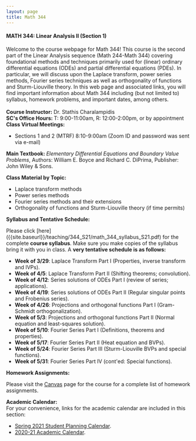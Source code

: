 ```yaml
---
layout: page
title: Math 344
---
```


<h4><b><b>MATH 344: Linear Analysis II (Section 1) </b></b></h4>
Welcome to the course webpage for Math 344! This course is the 
second part of the Linear Analysis sequence (Math 244-Math 344)
covering foundational methods and techniques primarily used for 
(linear) ordinary differential equations (ODEs) and partial differential
equations (PDEs). In particular, we will discuss upon the Laplace 
transform, power series methods, Fourier series techniques as well
as orthogonality of functions and Sturm-Liouville theory. In this 
web page and associated links, you will find important information 
about Math 344 including (but not limited to) syllabus, homework 
problems, and important dates, among others.
<br>
<br>
<b><b> Course Instructor:</b></b> Dr. Stathis Charalampidis
<div class="left"><b><b>SC's Office Hours: </b></b> </b></b> T: 9:00-11:00am, R: 12:00-2:00pm, or by appointment</div>
<div class="left"><b><b>Class Virtual Meetings: </b></b> </div>


- Sections 1 and 2 (MTRF) 8:10-9:00am (Zoom ID and password was sent via e-mail)

<div class="left"><b><b>Main Textbook: </b></b>
<em>Elementary Differential Equations and Boundary Value Problems</em>, Authors: William E. Boyce and Richard C. DiPrima, Publisher: John Wiley & Sons.</div> 

<b><b> Class Material by Topic:</b></b>

 - Laplace transform methods
 - Power series methods
 - Fourier series methods and their extensions
 - Orthogonality of functions and Sturm-Liouville theory (if time permits)
 
<div class="left"><b><b>Syllabus and Tentative Schedule: </b></b></div>

Please click [here] ({{site.baseurl}}/teaching/344_S21/math_344_syllabus_S21.pdf) for the complete <b><b>course syllabus</b></b>. 
Make sure you make copies of the syllabus bring it with you in class. A <b><b>very tentative schedule is as follows:</b></b>

   - <b><b>Week of 3/29</b></b>: Laplace Transform Part I (Properties, inverse transform and IVPs).
   - <b><b>Week of 4/5</b></b>: Laplace Transform Part II (Shifting theorems; convolution).
   - <b><b>Week of 4/12</b></b>: Series solutions of ODEs Part I (review of series; applications).
   - <b><b>Week of 4/19</b></b>: Series solutions of ODEs Part II (Regular singular points and Frobenius series).
   - <b><b>Week of 4/26</b></b>: Projections and orthogonal functions Part I (Gram-Schmidt orthogonalization).
   - <b><b>Week of 5/3</b></b>: Projections and orthogonal functions Part II (Normal equation and least-squares solution).
   - <b><b>Week of 5/10</b></b>: Fourier Series Part I (Definitions, theorems and properties).
   - <b><b>Week of 5/17</b></b>: Fourier Series Part II (Heat equation and BVPs).
   - <b><b>Week of 5/24</b></b>: Fourier Series Part III (Sturm-Liouville BVPs and special functions).
   - <b><b>Week of 5/31</b></b>: Fourier Series Part IV (cont'ed: Special functions).
    
<div class="left"><b><b>Homework Assignments: </b></b></div>

Please visit the [Canvas](https://canvas.calpoly.edu) page for the course for a complete list of homework assignments.
  
<div class="left"><b><b>Academic Calendar: </b></b></div> 
For your convenience, links for the academic calendar are included in this section:

  - [Spring 2021 Student Planning Calendar](https://registrar.calpoly.edu/spring-student-planning-calendar).
  - [2020-21 Academic Calendar](https://registrar.calpoly.edu/academic-calendar).
 
<!-- <b><b>Class Activity: </b></b> 

<ul class="posts">
{% for post in site.posts %}      
  {% if post.categories contains '143-19' %}
	<li>
        <span class="post-date">{{ post.date | date: "%b %-d, %Y" }}</span>
        <a class="post-link" href="{{ post.url | prepend: site.baseurl }}">{{ post.title }}</a>
      </li>
  {% endif %}
{% endfor %}
</ul> -->
